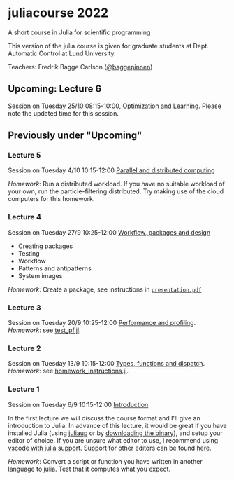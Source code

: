 # juliacourse 2022
A short course in Julia for scientific programming

This version of the julia course is given for graduate students at Dept. Automatic Control at Lund University.

Teachers:
Fredrik Bagge Carlson ([@baggepinnen](https://github.com/baggepinnen))

## Upcoming: Lecture 6
Session on Tuesday 25/10 08:15-10:00, [Optimization and Learning](https://github.com/baggepinnen/juliacourse2022/tree/master/lecture6_optimization_learning). Please note the updated time for this session.



## Previously under "Upcoming"

### Lecture 5
Session on Tuesday 4/10 10:15-12:00 [Parallel and distributed computing](https://github.com/baggepinnen/juliacourse2022/tree/master/lecture5_distributed)

*Homework*: Run a distributed workload. If you have no suitable workload of your own, run the particle-filtering distributed.
Try making use of the cloud computers for this homework.



### Lecture 4
Session on Tuesday 27/9 10:25-12:00 [Workflow, packages and design](https://github.com/baggepinnen/juliacourse2022/tree/master/lecture4_workflow_design)
- Creating packages
- Testing
- Workflow
- Patterns and antipatterns
- System images

*Homework*: Create a package, see instructions in [`presentation.pdf`](https://github.com/baggepinnen/juliacourse2022/tree/master/lecture4_workflow_design/presentation.pdf)


### Lecture 3

Session on Tuesday 20/9 10:25-12:00 [Performance and profiling](https://github.com/baggepinnen/juliacourse2022/tree/master/lecture3_performance).
*Homework*: see [test_pf.jl](https://github.com/baggepinnen/juliacourse2022/blob/main/lecture3_performance/test_pf.jl).

### Lecture 2
Session on Tuesday 13/9 10:15-12:00 [Types, functions and dispatch](https://github.com/baggepinnen/juliacourse2022/tree/master/lecture2_types_functions).
*Homework*: see [homework_instructions.jl](https://github.com/baggepinnen/juliacourse2022/blob/main/lecture2_types_functions/homework_instructions.jl).


### Lecture 1
Session on Tuesday 6/9 10:15-12:00 [Introduction](https://github.com/baggepinnen/juliacourse2022/tree/master/lecture1_intro).

In the first lecture we will discuss the course format and I'll give an introduction to Julia. In advance of this lecture, it would be great if you have installed Julia (using [juliaup](https://github.com/JuliaLang/juliaup) or by [downloading the binary](https://julialang.org/downloads/)), and setup your editor of choice. If you are unsure what editor to use, I recommend using [vscode with julia support](https://www.julia-vscode.org/). Support for other editors can be found [here](https://github.com/JuliaEditorSupport).

*Homework*: Convert a script or function you have written in another language to julia. Test that it computes what you expect. 
